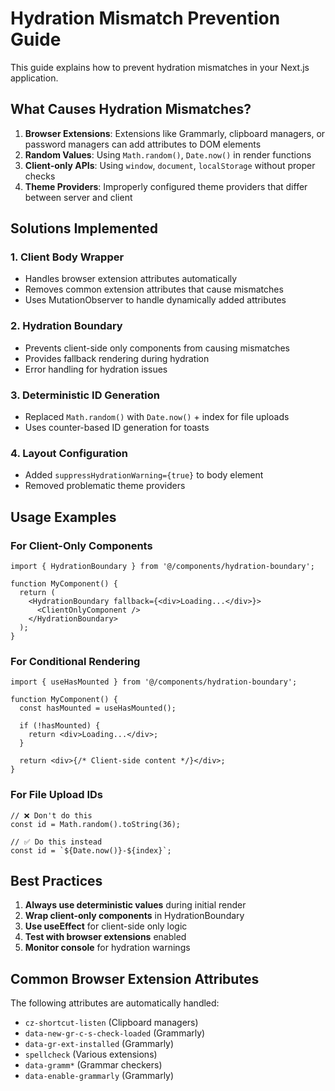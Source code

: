 # Hydration Mismatch Prevention Guide

This guide explains how to prevent hydration mismatches in your Next.js application.

## What Causes Hydration Mismatches?

1. **Browser Extensions**: Extensions like Grammarly, clipboard managers, or password managers can add attributes to DOM elements
2. **Random Values**: Using `Math.random()`, `Date.now()` in render functions
3. **Client-only APIs**: Using `window`, `document`, `localStorage` without proper checks
4. **Theme Providers**: Improperly configured theme providers that differ between server and client

## Solutions Implemented

### 1. Client Body Wrapper
- Handles browser extension attributes automatically
- Removes common extension attributes that cause mismatches
- Uses MutationObserver to handle dynamically added attributes

### 2. Hydration Boundary
- Prevents client-side only components from causing mismatches
- Provides fallback rendering during hydration
- Error handling for hydration issues

### 3. Deterministic ID Generation
- Replaced `Math.random()` with `Date.now()` + index for file uploads
- Uses counter-based ID generation for toasts

### 4. Layout Configuration
- Added `suppressHydrationWarning={true}` to body element
- Removed problematic theme providers

## Usage Examples

### For Client-Only Components
```tsx
import { HydrationBoundary } from '@/components/hydration-boundary';

function MyComponent() {
  return (
    <HydrationBoundary fallback={<div>Loading...</div>}>
      <ClientOnlyComponent />
    </HydrationBoundary>
  );
}
```

### For Conditional Rendering
```tsx
import { useHasMounted } from '@/components/hydration-boundary';

function MyComponent() {
  const hasMounted = useHasMounted();
  
  if (!hasMounted) {
    return <div>Loading...</div>;
  }
  
  return <div>{/* Client-side content */}</div>;
}
```

### For File Upload IDs
```tsx
// ❌ Don't do this
const id = Math.random().toString(36);

// ✅ Do this instead
const id = `${Date.now()}-${index}`;
```

## Best Practices

1. **Always use deterministic values** during initial render
2. **Wrap client-only components** in HydrationBoundary
3. **Use useEffect** for client-side only logic
4. **Test with browser extensions** enabled
5. **Monitor console** for hydration warnings

## Common Browser Extension Attributes

The following attributes are automatically handled:
- `cz-shortcut-listen` (Clipboard managers)
- `data-new-gr-c-s-check-loaded` (Grammarly)
- `data-gr-ext-installed` (Grammarly)
- `spellcheck` (Various extensions)
- `data-gramm*` (Grammar checkers)
- `data-enable-grammarly` (Grammarly)
